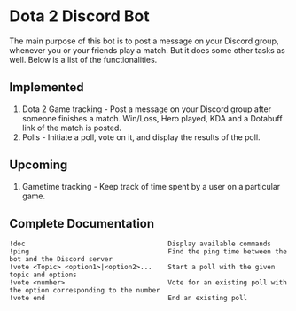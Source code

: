 # Dota 2 Discord Bot

The main purpose of this bot is to post a message on your Discord group, whenever you or your friends play a match. But it does some other tasks as well. Below is a list of the functionalities.

## Implemented

1. Dota 2 Game tracking - Post a message on your Discord group after someone finishes a match. Win/Loss, Hero played, KDA and a Dotabuff link of the match is posted.
2. Polls - Initiate a poll, vote on it, and display the results of the poll.

## Upcoming

1. Gametime tracking - Keep track of time spent by a user on a particular game.

## Complete Documentation

    !doc                                    Display available commands
    !ping                                   Find the ping time between the bot and the Discord server
    !vote <Topic> <option1>|<option2>...    Start a poll with the given topic and options
    !vote <number>                          Vote for an existing poll with the option corresponding to the number
    !vote end                               End an existing poll